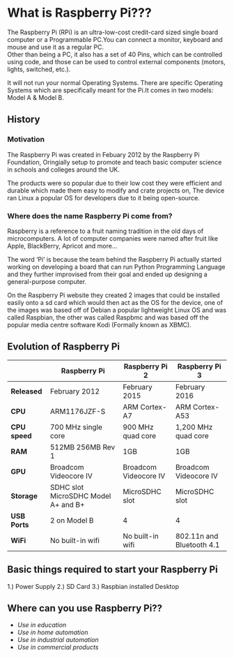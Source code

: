 # What is Raspberry Pi???

The Raspberry Pi (RPi) is an ultra-low-cost credit-card sized single board computer or a Programmable PC.You can connect a monitor, keyboard and mouse and use it as a regular PC.  
Other than being a PC, it also has a set of 40 Pins, which can be controlled using code, and those can be used to control external components (motors, lights, switched, etc.).  

It will not run your normal Operating Systems. There are specific Operating Systems which are specifically meant for the Pi.It comes in two models: Model A & Model B.

## History

### Motivation

The Raspberry Pi was created in Febuary 2012 by the Raspberry Pi Foundation, Oringially setup to promote and teach basic computer science in schools and colleges around the UK.  

The products were so popular due to their low cost they were efficient and durable which made them easy to modify and crate projects on, The device ran Linux a popular OS for developers due to it being open-source.  

### Where does the name Raspberry Pi come from?

Raspberry is a reference to a fruit naming tradition in the old days of microcomputers. A lot of computer companies were named after fruit like Apple, BlackBerry, Apricot and more...  

The word ‘Pi’ is because the team behind the Raspberry Pi actually started working on developing a board that can run Python Programming Language and they further improvised from their goal and ended up designing a general-purpose computer.  

On the Raspberry Pi website they created 2 images that could be installed easily onto a sd card which would then act as the OS for the device, one of the images was based off of Debian a popular lightweight Linux OS and was called Raspbian, the other was called Raspbmc and was based off the popular media centre software Kodi (Formally known as XBMC).  

## Evolution of Raspberry Pi
 |        | **Raspberry Pi** | **Raspberry Pi 2**   | **Raspberry Pi 3** |
 |--------|------------------|----------------------|--------------------|
 | **Released** | February 2012	 | February 2015	     | February 2016 |
 | **CPU** | ARM1176JZF-S	 | ARM Cortex-A7	     | ARM Cortex-A53 |
 | **CPU speed**| 700 MHz single core| 900 MHz quad core| 1,200 MHz quad core|
 | **RAM**	 | 512MB 256MB Rev 1| 1GB	             | 1GB            |
 | **GPU**	 | Broadcom Videocore IV| Broadcom Videocore IV| Broadcom Videocore IV|
 | **Storage**	 | SDHC slot MicroSDHC Model A+ and B+| MicroSDHC slot| MicroSDHC slot|
 | **USB Ports**| 2 on Model B	| 4 | 4|
 | **WiFi** | No built-in wifi| No built-in wifi| 802.11n and Bluetooth 4.1|
                  	
       

## Basic things required to start your Raspberry Pi

1.) Power Supply
2.) SD Card
3.) Raspbian installed Desktop

## Where can you use Raspberry Pi??

* _Use in education_
* _Use in home automation_
* _Use in industrial automation_
* _Use in commercial products_



